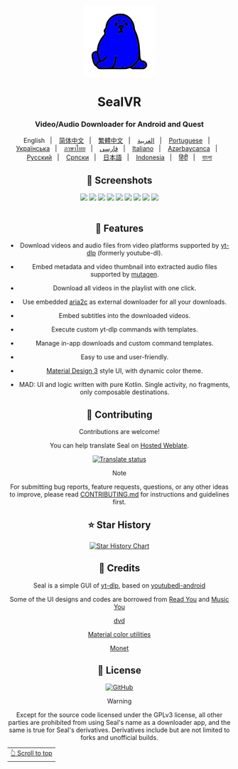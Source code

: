 <div align="center">

<img width="" src="icon.png"  width=160 height=160  align="center">

# SealVR

### Video/Audio Downloader for Android and Quest


English
&nbsp;&nbsp;| &nbsp;&nbsp;
<a href="https://github.com/JunkFood02/Seal/blob/main/translations/README-zh_Hans.md">简体中文</a>
&nbsp;&nbsp;| &nbsp;&nbsp;
<a href="https://github.com/JunkFood02/Seal/blob/main/translations/README-zh_Hant.md">繁體中文</a>
&nbsp;&nbsp;| &nbsp;&nbsp;
<a href="https://github.com/JunkFood02/Seal/blob/main/translations/README-ar.md">العربية</a>
&nbsp;&nbsp;| &nbsp;&nbsp;
<a href="https://github.com/JunkFood02/Seal/blob/main/translations/README-pt.md">Portuguese</a>
&nbsp;&nbsp;| &nbsp;&nbsp;
<a href="https://github.com/JunkFood02/Seal/blob/main/translations/README-ua.md">Українська</a>
&nbsp;&nbsp;| &nbsp;&nbsp;
<a href="https://github.com/JunkFood02/Seal/blob/main/translations/README-th.md">ภาษาไทย</a>
&nbsp;&nbsp;| &nbsp;&nbsp;
<a href="https://github.com/JunkFood02/Seal/blob/main/translations/README-fa.md">فارسی</a>
&nbsp;&nbsp;| &nbsp;&nbsp;
<a href="https://github.com/JunkFood02/Seal/blob/main/translations/README-it.md">Italiano</a>
&nbsp;&nbsp;| &nbsp;&nbsp;
<a href="https://github.com/JunkFood02/Seal/blob/main/translations/README-az.md">Azərbaycanca</a>
&nbsp;&nbsp;| &nbsp;&nbsp;
<a href="https://github.com/JunkFood02/Seal/blob/main/translations/README-ru.md">Русский</a>
&nbsp;&nbsp;| &nbsp;&nbsp;
<a href="https://github.com/JunkFood02/Seal/blob/main/translations/README-sr.md">Српски</a>
&nbsp;&nbsp;| &nbsp;&nbsp;
<a href="https://github.com/JunkFood02/Seal/blob/main/translations/README-ja.md">日本語</a>
&nbsp;&nbsp;| &nbsp;&nbsp;
<a href="https://github.com/JunkFood02/Seal/blob/main/translations/README-id.md">Indonesia</a>
&nbsp;&nbsp;| &nbsp;&nbsp;
<a href="https://github.com/JunkFood02/Seal/blob/main/translations/README-hi.md">हिंदी</a>
&nbsp;&nbsp;| &nbsp;&nbsp;
<a href="https://github.com/JunkFood02/Seal/blob/main/translations/README-bn.md">বাংলা</a>



## 📱 Screenshots

<div align="center">
<div>
<img src="fastlane/metadata/android/en-US/images/phoneScreenshots/1.jpg" width="30%" />
<img src="fastlane/metadata/android/en-US/images/phoneScreenshots/2.jpg" width="30%" />
<img src="fastlane/metadata/android/en-US/images/phoneScreenshots/3.jpg" width="30%" />
<img src="fastlane/metadata/android/en-US/images/phoneScreenshots/4.jpg" width="30%" />
<img src="fastlane/metadata/android/en-US/images/phoneScreenshots/5.jpg" width="30%" />
<img src="fastlane/metadata/android/en-US/images/phoneScreenshots/6.jpg" width="30%" />
<img src="fastlane/metadata/android/en-US/images/phoneScreenshots/7.jpg" width="30%" />
<img src="fastlane/metadata/android/en-US/images/phoneScreenshots/8.jpg" width="30%" />
<img src="fastlane/metadata/android/en-US/images/phoneScreenshots/9.jpg" width="30%" />
</div>
</div>

<br>

## 📖 Features

- Download videos and audio files from video platforms supported by [yt-dlp](https://github.com/yt-dlp/yt-dlp) (formerly youtube-dl).

- Embed metadata and video thumbnail into extracted audio files supported by [mutagen](https://github.com/quodlibet/mutagen).

- Download all videos in the playlist with one click.

- Use embedded [aria2c](https://github.com/aria2/aria2) as external downloader for all your downloads.

- Embed subtitles into the downloaded videos.

- Execute custom yt-dlp commands with templates.

- Manage in-app downloads and custom command templates.

- Easy to use and user-friendly.

- [Material Design 3](https://m3.material.io/) style UI, with dynamic color theme.

- MAD: UI and logic written with pure Kotlin. Single activity, no fragments, only composable destinations.




## 🤝 Contributing

Contributions are welcome!

You can help translate Seal on [Hosted Weblate](https://hosted.weblate.org/projects/seal/).
	
[![Translate status](https://hosted.weblate.org/widgets/seal/-/strings/multi-auto.svg)](https://hosted.weblate.org/engage/seal/)
	
>[!Note]
>
>For submitting bug reports, feature requests, questions, or any other ideas to improve, please read [CONTRIBUTING.md](https://github.com/JunkFood02/Seal/blob/main/CONTRIBUTING.md) for instructions and guidelines first.

## ⭐️ Star History

[![Star History Chart](https://api.star-history.com/svg?repos=JunkFood02/Seal&type=Timeline)](https://star-history.com/#JunkFood02/Seal&Timeline)


## 🧱 Credits

Seal is a simple GUI of [yt-dlp](https://github.com/yt-dlp/yt-dlp), based on [youtubedl-android](https://github.com/yausername/youtubedl-android)

Some of the UI designs and codes are borrowed from [Read You](https://github.com/Ashinch/ReadYou) and [Music You](https://github.com/Kyant0/MusicYou)

[dvd](https://github.com/yausername/dvd)

[Material color utilities](https://github.com/material-foundation/material-color-utilities)

[Monet](https://github.com/Kyant0/Monet)

## 📃 License

[![GitHub](https://img.shields.io/github/license/JunkFood02/Seal?style=for-the-badge)](https://github.com/JunkFood02/Seal/blob/main/LICENSE)

>[!Warning]
>
>Except for the source code licensed under the GPLv3 license,
>all other parties are prohibited from using Seal's name as a downloader app,
>and the same is true for Seal's derivatives.
>Derivatives include but are not limited to forks and unofficial builds.

<div align="right">
<table><td>
<a href="#start-of-content">👆 Scroll to top</a>
</td></table>
</div>
